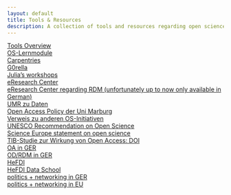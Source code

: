 ```yaml
---
layout: default
title: Tools & Resources
description: A collection of tools and resources regarding open science and open science best practices.
---
```

<a href="https://101innovations.wordpress.com/">Tools Overview</a><br>
<a href="https://www.fosteropenscience.eu/">OS-Lernmodule</a><br>
<a href="https://carpentries.org/workshops-curricula/">Carpentries</a><br>
<a href="https://g0rella.github.io/gorella_mwn/index.html">G0rella</a><br>
<a href="https://sfbs.pages.uni-marburg.de/sfb135/nowa/nowa.site/workshop/">Julia’s workshops</a><br>
<a href="https://www.uni-marburg.de/de/forschung/kontakt/eresearch">eResearch Center</a><br>
<a href="https://www.uni-marburg.de/de/forschung/kontakt/eresearch/faq-info/faq">eResearch Center regarding RDM (unfortunately up to now only available in German)</a><br>
<a href="https://www.uni-marburg.de/de/universitaet/administration/amtliche-mitteilungen/jahrgang-2018/04-2018.pdf">UMR zu Daten</a><br>
<a href="https://www.uni-marburg.de/de/ub/forschen/open-access/open-access-policy">Open Access Policy der Uni Marburg</a><br>
<a href="https://osf.io/tbkzh/">Verweis zu anderen OS-Initiativen</a><br>
<a href="https://unesdoc.unesco.org/ark:/48223/pf0000379949.locale=en">UNESCO Recommendation on Open Science</a><br>
<a href="https://www.scienceeurope.org/our-priorities/open-science/">Science Europe statement on open science</a><br>
<a href="https://doi.org/10.34657/7666">TIB-Studie zur Wirkung von Open Access: DOI</a><br>
<a href="https://open-access.network/en/home">OA in GER</a><br>
<a href="https://forschungsdaten.info/">OD/RDM in GER</a><br>
<a href="https://www.uni-marburg.de/en/hefdi/about-hefdi">HeFDI</a><br>        <a href="https://www.uni-marburg.de/en/hefdi/hefdi-data-event/hds">HeFDI Data School</a><br>
<a href="https://www.nfdi.de/">politics + networking in GER</a><br>
<a href="https://eosc-portal.eu/">politics + networking in EU</a><br>